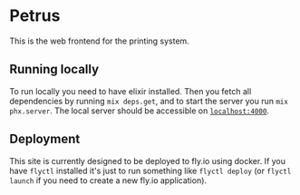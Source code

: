 # Petrus

This is the web frontend for the printing system.

## Running locally
To run locally you need to have elixir installed. Then you fetch all 
dependencies by running `mix deps.get`, and to start the server you run 
`mix phx.server`. The local server should be accessible on
[`localhost:4000`](http://localhost:4000).

## Deployment
This site is currently designed to be deployed to fly.io using docker. If you 
have `flyctl` installed it's just to run something like `flyctl deploy` (or 
`flyctl launch` if you need to create a new fly.io application).
